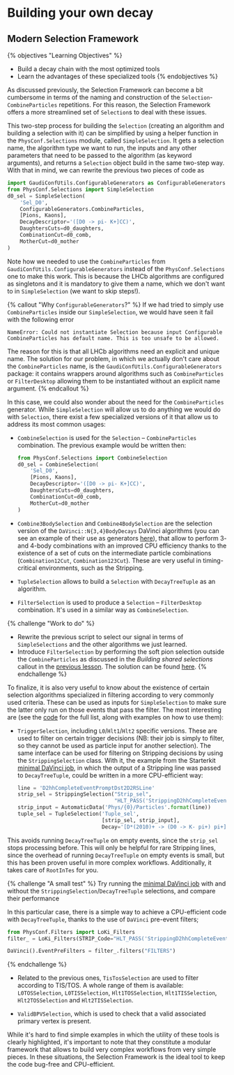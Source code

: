 # Building your own decay
## Modern Selection Framework

{% objectives "Learning Objectives" %}
* Build a decay chain with the most optimized tools
* Learn the advantages of these specialized tools
{% endobjectives %} 

As discussed previously, the Selection Framework can become a bit cumbersome in terms of the naming and construction of the `Selection`-`CombineParticles` repetitions.
For this reason, the Selection Framework offers a more streamlined set of `Selection`s to deal with these issues.

This two-step process for building the `Selection` (creating an algorithm and building a selection with it) can be simplified by using a helper function in the `PhysConf.Selections` module, called `SimpleSelection`.
It gets a selection name, the algorithm type we want to run, the inputs and any other parameters that need to be passed to the algorithm (as keyword arguments), and returns a `Selection` object build in the same two-step way.
With that in mind, we can rewrite the previous two pieces of code as

```python
import GaudiConfUtils.ConfigurableGenerators as ConfigurableGenerators
from PhysConf.Selections import SimpleSelection
d0_sel = SimpleSelection(
    'Sel_D0',
    ConfigurableGenerators.CombineParticles,
    [Pions, Kaons],
    DecayDescriptor='([D0 -> pi- K+]CC)',
    DaughtersCuts=d0_daughters,
    CombinationCut=d0_comb,
    MotherCut=d0_mother
)
```

Note how we needed to use the `CombineParticles` from `GaudiConfUtils.ConfigurableGenerators` instead of the `PhysConf.Selections` one to make this work.
This is because the LHCb algorithms are configured as singletons and it is mandatory to give them a name, which we don't want to in `SimpleSelection` (we want to skip steps!).

{% callout "Why `ConfigurableGenerators`?" %}
If we had tried to simply use `CombineParticles` inside our 
`SimpleSelection`, we would have seen it fail with the following error

```output
NameError: Could not instantiate Selection because input Configurable CombineParticles has default name. This is too unsafe to be allowed.
```

The reason for this is that all LHCb algorithms need an explicit and unique name.
The solution for our problem, in which we actually don't care about the `CombineParticles` name, is the `GaudiConfUtils.ConfigurableGenerators` package: it contains wrappers around algorithms such as `CombineParticles` or `FilterDesktop` allowing them to be instantiated without an explicit name argument.
{% endcallout %}

In this case, we could also wonder about the need for the `CombineParticles` generator.
While `SimpleSelection` will allow us to do anything we would do with `Selection`, there exist a few specialized versions of it that allow us to address its most common usages:

  - `CombineSelection` is used for the `Selection` – `CombineParticles` combination.
  The previous example would be written then:

    ```python
    from PhysConf.Selections import CombineSelection
    d0_sel = CombineSelection(
        'Sel_D0',
        [Pions, Kaons],
        DecayDescriptor='([D0 -> pi- K+]CC)',
        DaughtersCuts=d0_daughters,
        CombinationCut=d0_comb,
        MotherCut=d0_mother
    )
    ```

  - `Combine3BodySelection` and `Combine4BodySelection` are the selection version of the `DaVinci::N{3,4}BodyDecays` DaVinci algorithms (you can see an example of their use as generators [here](https://gitlab.cern.ch/lhcb/Stripping/blob/master/Phys/StrippingArchive/python/StrippingArchive/Stripping28/StrippingRD/StrippingBeauty2XGamma.py#L869)), that allow to perform 3- and 4-body combinations with an improved CPU efficiency thanks to the existence of a set of cuts on the intermediate particle combinations (`Combination12Cut`, `Combination123Cut`).
  These are very useful in timing-critical environments, such as the Stripping.

  - `TupleSelection` allows to build a `Selection` with `DecayTreeTuple` as an algorithm.

  - `FilterSelection` is used to produce a `Selection` – `FilterDesktop` combination.
  It's used in a similar way as `CombineSelection`.


{% challenge "Work to do" %}
- Rewrite the previous script to select our signal in terms of 
`SimpleSelections` and the other algorithms we just learned.
- Introduce `FilterSelection` by performing the soft pion selection outside the `CombineParticles` as discussed in the *Building shared selections* callout in the [previous lesson](building-decays-part1.html).
The solution can be found [here](code/building-decays/02.optimized.py).
{% endchallenge %}

To finalize, it is also very useful to know about the existence of certain selection algorithms specialized in filtering according to very commonly used criteria.
These can be used as inputs for `SimpleSelection` to make sure the latter only run on those events that pass the filter.
The most interesting are (see the [code](https://gitlab.cern.ch/lhcb/Phys/blob/master/PhysSel/PhysSelPython/python/PhysSelPython/Wrappers.py) for the full list, along with examples on how to use them):

  - `TriggerSelection`, including `L0`/`Hlt1`/`Hlt2` specific versions. These are used to filter on certain trigger decisions (NB: their job is simply to filter, so they cannot be used as particle input for another selection).
  The same interface can be used for filtering on Stripping decisions by using the `StrippingSelection` class.
  With it, the example from the Starterkit [minimal DaVinci job](../first-analysis-steps/minimal-dv-job.md), in which the output of a Stripping line was passed to `DecayTreeTuple`, could be written in a more CPU-efficient way:

    ```python
    line = 'D2hhCompleteEventPromptDst2D2RSLine'
    strip_sel = StrippingSelection("Strip_sel",
                                   "HLT_PASS('StrippingD2hhCompleteEventPromptDst2D2RSDecision')")
    strip_input = AutomaticData('Phys/{0}/Particles'.format(line))
    tuple_sel = TupleSelection('Tuple_sel',
                               [strip_sel, strip_input],
                               Decay='[D*(2010)+ -> (D0 -> K- pi+) pi+]CC')
    ```

  This avoids running `DecayTreeTuple` on empty events, since the `strip_sel` stops processing before.
  This will only be helpful for rare Stripping lines, since the overhead of running `DecayTreeTuple` on empty events is small, but this has been proven useful in more complex workflows.
  Additionally, it takes care of `RootInTes` for you.

{% challenge "A small test" %}
Try running the [minimal DaVinci job](../first-analysis-steps/minimal-dv-job.md) with and without the `StrippingSelection`/`DecayTreeTuple` selections, and compare their performance

In this particular case, there is a simple way to achieve a CPU-efficient code with `DecayTreeTuple`, thanks to the use of `DaVinci` pre-event filters;
 ```python
 from PhysConf.Filters import LoKi_Filters
 filter_ = LoKi_Filters(STRIP_Code="HLT_PASS('StrippingD2hhCompleteEventPromptDst2D2RSDecision')")

 DaVinci().EventPreFilters = filter_.filters("FILTERS")
```
{% endchallenge %}

  - Related to the previous ones, `TisTosSelection` are used to filter according to TIS/TOS.
  A whole range of them is available: `L0TOSSelection`, `L0TISSelection`, `Hlt1TOSSelection`, `Hlt1TISSelection`, `Hlt2TOSSelection` and `Hlt2TISSelection`.

  - `ValidBPVSelection`, which is used to check that a valid associated primary vertex is present.

While it's hard to find simple examples in which the utility of these tools is clearly highlighted, it's important to note that they constitute a modular framework that allows to build very complex workflows from very simple pieces.
In these situations, the Selection Framework is the ideal tool to keep the code bug-free and CPU-efficient.
